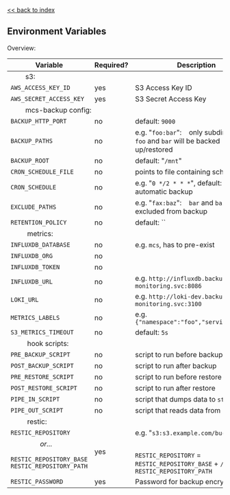 [<< back to index](readme.md)

## Environment Variables

Overview:
<table>
    <thead>
        <tr>
            <th>Variable</th>
            <th>Required?</th>
            <th>Description</th>
        </tr>
    </thead>
    <tbody>
        <tr>
            <td colspan="3">&nbsp;&nbsp;&nbsp;&nbsp;&nbsp;&nbsp;&nbsp;&nbsp;s3:</td>
        </tr>
        <tr>
            <td><code>AWS_ACCESS_KEY_ID</code></td>
            <td>yes</td>
            <td>S3 Access Key ID</td>
        </tr>
        <tr>
            <td><code>AWS_SECRET_ACCESS_KEY</code></td>
            <td>yes</td>
            <td>S3 Secret Access Key</td>
        </tr>
        <tr>
            <td colspan="3">&nbsp;&nbsp;&nbsp;&nbsp;&nbsp;&nbsp;&nbsp;&nbsp;mcs-backup config:</td>
        </tr>
        <tr>
            <td><code>BACKUP_HTTP_PORT</code></td>
            <td>no</td>
            <td>default: <code>9000</code></td>
        </tr>
        <tr>
            <td><code>BACKUP_PATHS</code></td>
            <td>no</td>
            <td>e.g. "<code>foo:bar</code>":&nbsp;&nbsp;&nbsp;&nbsp;only subdirectories <code>foo</code> and
                <code>bar</code> will be backed up/restored
            </td>
        </tr>
        <tr>
            <td><code>BACKUP_ROOT</code></td>
            <td>no</td>
            <td>default: "<code>/mnt</code>"</td>
        </tr>
        <tr>
            <td><code>CRON_SCHEDULE_FILE</code></td>
            <td>no</td>
            <td>points to file containing schedule</td>
        </tr>
        <tr>
            <td><code>CRON_SCHEDULE</code></td>
            <td>no</td>
            <td>e.g. "<code>0 */2 * * *</code>", default: no automatic backup</td>
        </tr>
        <tr>
            <td><code>EXCLUDE_PATHS</code></td>
            <td>no</td>
            <td>e.g. "<code>fax:baz</code>":&nbsp;&nbsp;&nbsp;&nbsp;<code>bar</code> and
                <code>baz</code> will be excluded from backup
            </td>
        </tr>
        <tr>
            <td><code>RETENTION_POLICY</code></td>
            <td>no</td>
            <td>default: ``</td>
        </tr>
        <tr>
            <td colspan="3">
                &nbsp;&nbsp;&nbsp;&nbsp;&nbsp;&nbsp;&nbsp;&nbsp;
                metrics:</td>
        </tr>
        <tr>
            <td><code>INFLUXDB_DATABASE</code></td>
            <td>no</td>
            <td>e.g. <code>mcs</code>,
                has to pre-exist</td>
        </tr>
        <tr>
            <td><code>INFLUXDB_ORG</code></td>
            <td>no</td>
            <td></td>
        </tr>
        <tr>
            <td><code>INFLUXDB_TOKEN</code></td>
            <td>no</td>
            <td></td>
        </tr>
        <tr>
            <td><code>INFLUXDB_URL</code></td>
            <td>no</td>
            <td>e.g. <code>http://influxdb.backup-monitoring.svc:8086</code></td>
        </tr>
        <tr>
            <td><code>LOKI_URL</code></td>
            <td>no</td>
            <td>e.g. <code>http://loki-dev.backup-monitoring.svc:3100</code></td>
        </tr>
        <tr>
            <td><code>METRICS_LABELS</code></td>
            <td>no</td>
            <td>e.g. <code>{"namespace":"foo","service":"bar"}</code></td>
        </tr>
        <tr>
            <td><code>S3_METRICS_TIMEOUT</code></td>
            <td>no</td>
            <td>default: <code>5s</code></td>
        </tr>
        <tr>
            <td colspan="3">
                &nbsp;&nbsp;&nbsp;&nbsp;&nbsp;&nbsp;&nbsp;&nbsp;
                hook scripts:</td>
        </tr>
        <tr>
            <td><code>PRE_BACKUP_SCRIPT</code></td>
            <td>no</td>
            <td>script to run before backup</td>
        </tr>
        <tr>
            <td><code>POST_BACKUP_SCRIPT</code></td>
            <td>no</td>
            <td>script to run after backup</td>
        </tr>
        <tr>
            <td><code>PRE_RESTORE_SCRIPT</code></td>
            <td>no</td>
            <td>script to run before restore</td>
        </tr>
        <tr>
            <td><code>POST_RESTORE_SCRIPT</code></td>
            <td>no</td>
            <td>script to run after restore</td>
        </tr>
        <tr>
            <td><code>PIPE_IN_SCRIPT</code></td>
            <td>no</td>
            <td>script that dumps data to <code>stdout</code></td>
        </tr>
        <tr>
            <td><code>PIPE_OUT_SCRIPT</code></td>
            <td>no</td>
            <td>script that reads data from <code>stdin</code></td>
        </tr>
        <tr>
            <td colspan="3">
                &nbsp;&nbsp;&nbsp;&nbsp;&nbsp;&nbsp;&nbsp;&nbsp;
                restic:</td>
        </tr>
        <tr>
            <td><code>RESTIC_REPOSITORY</code>
            <td rowspan="3">yes</td>
            <td>e.g. "<code>s3:s3.example.com/bucket-name</code>"</td>
        </tr>
        <tr>
            <td colspan="3">
                &nbsp;&nbsp;&nbsp;&nbsp;&nbsp;&nbsp;&nbsp;&nbsp;&nbsp;&nbsp;
                &nbsp;&nbsp;&nbsp;&nbsp;&nbsp;<i>or...</i></td>
        </tr>
        <tr>
            <td><code>RESTIC_REPOSITORY_BASE</code><br>
                <code>RESTIC_REPOSITORY_PATH</code>
            </td>
            <td><code>RESTIC_REPOSITORY</code> = <code>RESTIC_REPOSITORY_BASE</code>
                + <code>/</code> + <code>RESTIC_REPOSITORY_PATH</code></td>
        </tr>
        <tr>
            <td><code>RESTIC_PASSWORD</code></td>
            <td>yes</td>
            <td>Password for backup encryption</td>
        </tr>
    </tbody>
</table>